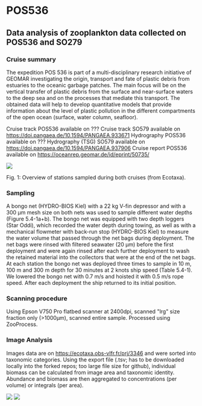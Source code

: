 # POS536

## Data analysis of zooplankton data collected on POS536 and SO279

### Cruise summary
The expedition POS 536 is part of a multi-disciplinary research initiative of GEOMAR
investigating the origin, transport and fate of plastic debris from estuaries to the oceanic garbage patches. The main focus will be on the vertical transfer of plastic debris from the surface and near-surface waters to the deep sea and on the processes that mediate this transport. The obtained data will help to develop quantitative models that provide information about the level of plastic pollution in the different compartments of the open ocean (surface, water column, seafloor).

Cruise track POS536 available on ???
Cruise track SO579 available on https://doi.pangaea.de/10.1594/PANGAEA.933671
Hydrography POS536 available on ???
Hydrography (TSG) SO579 available on https://doi.pangaea.de/10.1594/PANGAEA.937906
Cruise report POS536 available on https://oceanrep.geomar.de/id/eprint/50735/


![](./figures/sample_map_ecotaxa.png)

Fig. 1: Overview of stations sampled during both cruises (from Ecotaxa).

### Sampling
A bongo net (HYDRO-BIOS Kiel) with a 22 kg V-fin depressor and with a 300 μm mesh size
on both nets was used to sample different water depths (Figure 5.4-1a+b). The bongo net was
equipped with two depth loggers (Star Oddi), which recorded the water depth during towing,
as well as with a mechanical flowmeter with back-run stop (HYDRO-BIOS Kiel) to measure
the water volume that passed through the net bags during deployment. The net bags were rinsed
with filtered seawater (20 μm) before the first deployment and were again rinsed after each
further deployment to wash the retained material into the collectors that were at the end of the
net bags. At each station the bongo net was deployed three times to sample in 10 m, 100 m and
300 m depth for 30 minutes at 2 knots ship speed (Table 5.4-1). We lowered the bongo net with
0.7 m/s and hoisted it with 0.5 m/s rope speed. After each deployment the ship returned to its
initial position.

### Scanning procedure
Using Epson V750 Pro flatbed scanner at 2400dpi, scanned "lrg" size fraction only (>1000µm), scanned entire sample. Processed using ZooProcess.

### Image Analysis
Images data are on https://ecotaxa.obs-vlfr.fr/prj/3346 and were sorted into taxonomic categories. Using the export file (.tsv; has to be downloaded locally into the forked repos; too large file size for github), individual biomass can be calculated from image area and taxonomic identity. Abundance and biomass are then aggregated to concentrations (per volume) or integrals (per area).

![](./figures/sample_map_ecotaxa.png)
![](./figures/biomass_bubble.png)
